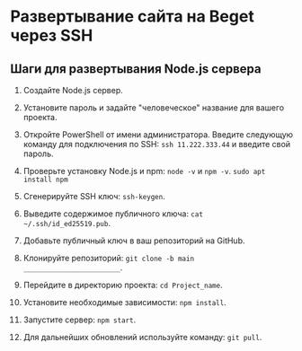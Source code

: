 # Развертывание сайта на Beget через SSH

## Шаги для развертывания Node.js сервера

1. Создайте Node.js сервер.

2. Установите пароль и задайте "человеческое" название для вашего проекта.

3. Откройте PowerShell от имени администратора. Введите следующую команду для подключения по SSH: `ssh 11.222.333.44` и введите свой пароль.
4. Проверьте установку Node.js и npm:
`node -v` и `npm -v`.
`sudo apt install npm`

6. Сгенерируйте SSH ключ:
`ssh-keygen`.

7. Выведите содержимое публичного ключа:
`cat ~/.ssh/id_ed25519.pub`.
8. Добавьте публичный ключ в ваш репозиторий на GitHub.

9. Клонируйте репозиторий:
`git clone -b main ________________________`.

10. Перейдите в директорию проекта:
`cd Project_name`.

11. Установите необходимые зависимости:
`npm install`.

12. Запустите сервер:
`npm start`.

13. Для дальнейших обновлений используйте команду:
`git pull`.
